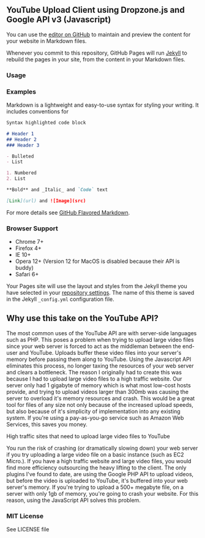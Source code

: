 ## YouTube Upload Client using Dropzone.js and Google API v3 (Javascript)

You can use the [editor on GitHub](https://github.com/paulzmuda/youtube-client/edit/master/README.md) to maintain and preview the content for your website in Markdown files.

Whenever you commit to this repository, GitHub Pages will run [Jekyll](https://jekyllrb.com/) to rebuild the pages in your site, from the content in your Markdown files.

### Usage

### Examples

Markdown is a lightweight and easy-to-use syntax for styling your writing. It includes conventions for

```markdown
Syntax highlighted code block

# Header 1
## Header 2
### Header 3

- Bulleted
- List

1. Numbered
2. List

**Bold** and _Italic_ and `Code` text

[Link](url) and ![Image](src)
```

For more details see [GitHub Flavored Markdown](https://guides.github.com/features/mastering-markdown/).

### Browser Support

- Chrome 7+
- Firefox 4+
- IE 10+
- Opera 12+ (Version 12 for MacOS is disabled because their API is buddy)
- Safari 6+

Your Pages site will use the layout and styles from the Jekyll theme you have selected in your [repository settings](https://github.com/paulzmuda/youtube-client/settings). The name of this theme is saved in the Jekyll `_config.yml` configuration file.

## Why use this take on the YouTube API?

The most common uses of the YouTube API are with server-side languages such as PHP.  This poses a problem when trying to upload large video files since your web server is forced to act as the middleman between the end-user and YouTube.  Uploads buffer these video files into your server's memory before passing them along to YouTube.  Using the Javascript API eliminates this process, no longer taxing the resources of your web server and clears a bottleneck.  The reason I originally had to create this was because I had to upload large video files to a high traffic website. Our server only had 1 gigabyte of memory which is what most low-cost hosts provide, and trying to upload videos larger than 300mb was causing the server to overload it's memory resources and crash.  This would be a great tool for files of any size not only because of the increased upload speeds, but also because of it's simplicity of implementation into any existing system.  If you're using a pay-as-you-go service such as Amazon Web Services, this saves you money.

High traffic sites that need to upload large video files to YouTube

You run the risk of crashing (or dramatically slowing down) your web server if you try uploading a large video file on a basic instance (such as EC2 Micro.). If you have a high traffic website and large video files, you would find more efficiency outsourcing the heavy lifting to the client.  The only plugins I've found to date, are using the Google PHP API to upload videos, but before the video is uploaded to YouTube, it's buffered into your web server's memory.  If you're trying to upload a 500+ megabyte file, on a server with only 1gb of memory, you're going to crash your website.  For this reason, using the JavaScript API solves this problem.


### MIT License

See LICENSE file
